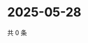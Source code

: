 # 2025-05-28

共 0 条

<!-- BEGIN ZHIHUQUESTIONS -->
<!-- 最后更新时间 Wed May 28 2025 22:12:24 GMT+0800 (China Standard Time) -->

<!-- END ZHIHUQUESTIONS -->
